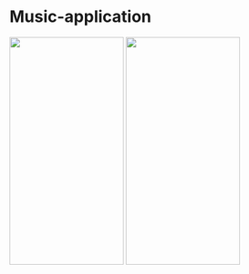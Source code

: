 ﻿# Music-application

<img src="https://github.com/ali-moski/Music-application/assets/163552045/288666d1-0f57-4aa6-9252-f97c42713915" data-canonical-src="https://github.com/ali-moski/Music-application/assets/163552045/288666d1-0f57-4aa6-9252-f97c42713915" width="200" height="400" />

<img src="https://github.com/ali-moski/Music-application/assets/163552045/e723df52-c476-44d5-8517-f18d7dd556cc" data-canonical-src="https://github.com/ali-moski/Music-application/assets/163552045/e723df52-c476-44d5-8517-f18d7dd556cc" width="200" height="400" />
